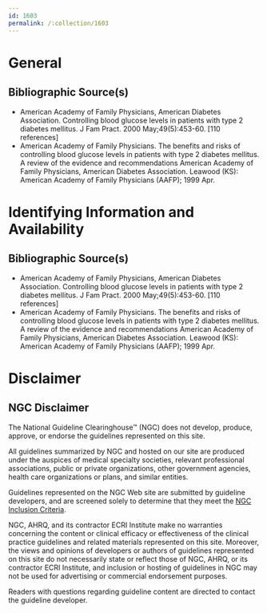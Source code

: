 ```yaml
---
id: 1603
permalink: /:collection/1603
---
```


# General

## Bibliographic Source(s)

- American Academy of Family Physicians, American Diabetes Association. Controlling blood glucose levels in patients with type 2 diabetes mellitus. J Fam Pract. 2000 May;49(5):453-60. [110 references]
- American Academy of Family Physicians. The benefits and risks of controlling blood glucose levels in patients with type 2 diabetes mellitus. A review of the evidence and recommendations American Academy of Family Physicians, American Diabetes Association. Leawood (KS): American Academy of Family Physicians (AAFP); 1999 Apr.

# Identifying Information and Availability

## Bibliographic Source(s)

- American Academy of Family Physicians, American Diabetes Association. Controlling blood glucose levels in patients with type 2 diabetes mellitus. J Fam Pract. 2000 May;49(5):453-60. [110 references]
- American Academy of Family Physicians. The benefits and risks of controlling blood glucose levels in patients with type 2 diabetes mellitus. A review of the evidence and recommendations American Academy of Family Physicians, American Diabetes Association. Leawood (KS): American Academy of Family Physicians (AAFP); 1999 Apr.

# Disclaimer

## NGC Disclaimer

The National Guideline Clearinghouse™ (NGC) does not develop, produce, approve, or endorse the guidelines represented on this site.

All guidelines summarized by NGC and hosted on our site are produced under the auspices of medical specialty societies, relevant professional associations, public or private organizations, other government agencies, health care organizations or plans, and similar entities.

Guidelines represented on the NGC Web site are submitted by guideline developers, and are screened solely to determine that they meet the [NGC Inclusion Criteria](/help-and-about/summaries/inclusion-criteria).

NGC, AHRQ, and its contractor ECRI Institute make no warranties concerning the content or clinical efficacy or effectiveness of the clinical practice guidelines and related materials represented on this site. Moreover, the views and opinions of developers or authors of guidelines represented on this site do not necessarily state or reflect those of NGC, AHRQ, or its contractor ECRI Institute, and inclusion or hosting of guidelines in NGC may not be used for advertising or commercial endorsement purposes.

Readers with questions regarding guideline content are directed to contact the guideline developer.

